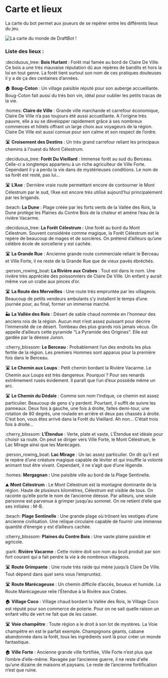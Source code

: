 # Carte et lieux

La carte du bot permet aux joueurs de se repérer entre les différents lieux du jeu.

![La carte du monde de DraftBot !](<../.gitbook/assets/unknown (1).png>)

### Liste des lieux :

:deciduous\_tree: **Bois Hurlant** : Forêt mal famée au bord de Claire De Ville. Ce bois a une très mauvaise réputation dû aux repères de bandits et hors la loi en tout genre. La forêt tient surtout son nom de ces pratiques douteuses il y a de ça des centaines d’années.

:house: **Boug-Coton** : Un village paisible réputé pour son auberge accueillante. Boug-Coton fait aussi du très bon vin, idéal pour oublier les petits tracas de la vie.

:homes: **Claire de Ville** : Grande ville marchande et carrefour économique, Claire De Ville n’a pas toujours été aussi accueillante. A l'origine très pauvre, elle a su se développer rapidement grâce à ses nombreux commerces et hôtels offrant un large choix aux voyageurs de la région. Claire De Ville est aussi connue pour son calme et son respect de l’ordre.

:motorway: **Croisement des Destins** : Un très grand carrefour reliant les principaux chemins à l'ouest du Mont Célestrum.

:deciduous\_tree: **Forêt Du Vieillard** : Immense forêt au sud du Berceau. Celle-ci a longtemps appartenu à un riche agriculteur de Ville Forte. Cependant il y a perdu la vie dans de mystérieuses conditions. Le nom de sa forêt est resté, pas lui…

:motorway: **L’Axe** : Dernière vraie route permettant encore de contourner le Mont Célestrum par le sud, l’Axe est encore très utilisé aujourd’hui principalement par les brigands.

:beach: **La Dune** : Plage créée par les forts vents de la Vallée des Rois, la Dune protège les Plaines du Contre Bois de la chaleur et amène l’eau de la rivière Vacarme.

:deciduous\_tree: **La Forêt Célestrum :** Une forêt au bord du Mont Célestrum. Souvent considérée comme magique, la Forêt Célestrum est le repère de beaucoup de mages et de sorcières. On prétend d’ailleurs qu’une célèbre école de sorcellerie y est cachée.

:motorway: **La Grande Rue** : Ancienne grande route commerciale reliant le Berceau et Ville Forte, il ne reste de la Grande Rue que de vieux pavés ébréchés.

:person\_rowing\_boat: **La Rivière aux Crabes** : Tout est dans le nom. Une rivière très appréciée des poissonniers de Claire De Ville. Un enfant y aurait même vue un crabe aux pinces d’or.

:motorway: **La Route des Merveilles** : Une route très empruntée par les villageois. Beaucoup de petits vendeurs ambulants s’y installent le temps d’une journée pour, au final, former un immense marché.

:desert: **La Vallée des Rois** : Désert de sable chaud nommée en l'honneur des anciens rois de la région. Aucun mot n’est assez puissant pour décrire l’immensité de ce désert. Tombeau des plus grands rois jamais vécus. On appelle d’ailleurs cette pyramide "La Pyramide des Origines". Elle est gardée par la déesse Junon.

:cherry\_blossom: **Le Berceau** : Probablement l’un des endroits les plus fertile de la région. Les premiers Hommes sont apparus pour la première fois dans le Berceau.

:motorway: **Le Chemin aux Loups** : Petit chemin bordant la Rivière Vacarme. Le Chemin aux Loups est très dangereux. Pourquoi ? Pour ses renards extrêmement rusés évidement. Il paraît que l’un d’eux possède même un arc.

:motorway: **Le Chemin du Dédale** : Comme son nom l’indique, ce chemin est assez particulier. Beaucoup de gens s’y perdent. Pourtant, il suffit de suivre les panneaux. Deux fois à gauche, une fois à droite, faites demi-tour, une rotation de 80 degrés, une roulade en arrière et deux pas chassés à droite. C’est bon, vous êtes arrivé dans la Forêt du Vieillard. Ah non... C’était trois fois à droite…

:cherry\_blossom: **L’Étendue** : Verte, plate et vaste, L'Étendue est idéale pour choisir sa route. On peut se diriger vers Ville Forte, le Mont Célestrum, le Lac Mirage ainsi que les Marécages.

:person\_rowing\_boat: **Lac Mirage** : Un lac assez particulier. On dit qu’il est le repère d’une créature magique capable de léviter et qui insuffle la volonté animant tout être vivant. Cependant, il ne s’agit que d’une légende.

:homes: **Mergagnan :** Une paisible ville au bord de la Plage Sentinelle.

:mountain: **Mont Célestrum** : Le Mont Célestrum est la montagne dominante de la région. Haute de plusieurs kilomètres, Célestrum est visible de tous. On raconte qu’elle porte le nom de l’ancienne déesse. Par ailleurs, une seule personne est parvenue à grimper jusqu’au sommet. On ne retient d’elle que ses initiales : M-B.

:beach: **Plage Sentinelle** : Une grande plage où trônent les vestiges d’une ancienne civilisation. Une relique circulaire capable de fournir une immense quantité d’énergie y est d’ailleurs cachée.

:cherry\_blossom: **Plaines du Contre Bois** : Une vaste plaine paisible et agricole.

:park: **Rivière Vacarme** : Cette rivière doit son nom au bruit produit par son fort courant qui a fait perdre la vie à de nombreux villageois.

:motorway: **Route Grimpante** : Une route très raide qui mène jusqu’à Claire De Ville. Tout dépend dans quel sens vous l’empruntez.

:motorway: **Route Marécageuse** : Un chemin difficile d’accès, boueux et humide. La Route Marécageuse relie l’Étendue à la Rivière aux Crabes.

:house: **Village Coco** : Village chaud bordant la Vallée des Rois, le Village Coco est réputé pour son commerce de poterie. Pour on ne sait quelle raison un enfant vêtu de vert ne fait que de les casser.

:motorway: **Voie champêtre** : Toute région a le droit à son lot de mystères. La Voie champêtre en est le parfait exemple. Champignons géants, cabane abandonnée dans la forêt, tous les ingrédients sont là pour créer un monde fantastique.

:house: **Ville Forte** : Ancienne grande ville fortifiée, Ville Forte n’est plus que l’ombre d’elle-même. Ravagée par l’ancienne guerre, il ne reste d'elle qu’une dizaine de maisons et paysans. Le reste de l’ancienne fortification n’est que ruine.
